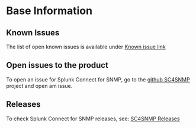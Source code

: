 # Base Information

## Known Issues
The list of open known issues is available under [Known issue link](https://github.com/splunk/splunk-connect-for-snmp/issues?q=is%3Aopen+is%3Aissue+label%3A%22known+issue%22)

## Open issues to the product
To open an issue for Splunk Connect for SNMP, go to the [github SC4SNMP](https://github.com/splunk/splunk-connect-for-snmp/issues)
project and open am issue.   

## Releases
To check Splunk Connect for SNMP releases, see: [SC4SNMP Releases](https://github.com/splunk/splunk-connect-for-snmp/releases)
 
 
  
